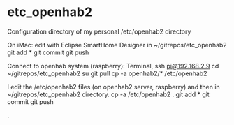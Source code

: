 # etc_openhab2
Configuration directory of my personal /etc/openhab2 directory

On iMac:
edit with Eclipse SmartHome Designer in ~/gitrepos/etc_openhab2
git add *
git commit
git push

Connect to openhab system (raspberry):
Terminal, ssh pi@192.168.2.9
cd ~/gitrepos/etc_openhab2
su
git pull
cp -a openhab2/* /etc/openhab2

I edit the /etc/openhab2 files (on openhab2 server, raspberry) and then
in ~/gitrepos/etc_openhab2 directory.
cp -a /etc/openhab2 .
git add *
git commit
git push

.
